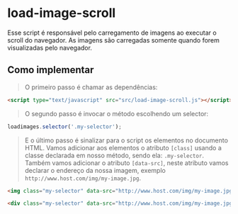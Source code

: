 # load-image-scroll


Esse script é responsável pelo carregamento de imagens ao executar o scroll do navegador. As imagens são carregadas somente quando forem visualizadas pelo navegador. 


## Como implementar


> O primeiro passo é chamar as dependências:


```HTML
<script type="text/javascript" src="src/load-image-scroll.js"></script>
```

> O segundo passo é invocar o método escolhendo um selector:


```JAVASCRIPT
loadimages.selector('.my-selector'); 
```

> E o último passo é sinalizar para o script os elementos no documento HTML. Vamos adicionar aos elementos o atributo `[class]` usando a classe declarada em nosso método, sendo ela: `.my-selector`. Também vamos adicionar o atributo `[data-src]`, neste atributo vamos declarar o endereço da nossa imagem, exemplo `http://www.host.com/img/my-image.jpg`. 

```HTML
<img class="my-selector" data-src="http://www.host.com/img/my-image.jpg" alt="Imagem">
```

```HTML
<div class="my-selector" data-src="http://www.host.com/img/my-image.jpg"></div>
```


